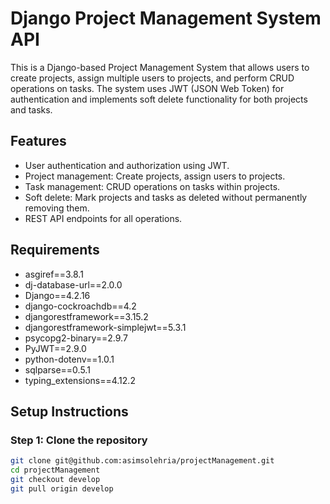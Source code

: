 # Django Project Management System API

This is a Django-based Project Management System that allows users to create projects, assign multiple users to projects, and perform CRUD operations on tasks. The system uses JWT (JSON Web Token) for authentication and implements soft delete functionality for both projects and tasks.

## Features

- User authentication and authorization using JWT.
- Project management: Create projects, assign users to projects.
- Task management: CRUD operations on tasks within projects.
- Soft delete: Mark projects and tasks as deleted without permanently removing them.
- REST API endpoints for all operations.

## Requirements

- asgiref==3.8.1
- dj-database-url==2.0.0
- Django==4.2.16
- django-cockroachdb==4.2
- djangorestframework==3.15.2
- djangorestframework-simplejwt==5.3.1
- psycopg2-binary==2.9.7
- PyJWT==2.9.0
- python-dotenv==1.0.1
- sqlparse==0.5.1
- typing_extensions==4.12.2


## Setup Instructions

### Step 1: Clone the repository

```bash
git clone git@github.com:asimsolehria/projectManagement.git
cd projectManagement
git checkout develop 
git pull origin develop 


